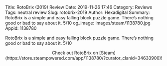 Title: RotoBrix (2019) Review
Date: 2019-11-26 17:46
Category: Reviews
Tags: neutral review
Slug: rotobrix-2019
Author: Hexadigital
Summary: RotoBrix is a simple and easy falling block puzzle game. There’s nothing good or bad to say about it. 5/10
og_image: images/steam/1138780.jpg
Appid: 1138780

RotoBrix is a simple and easy falling block puzzle game. There’s nothing good or bad to say about it. 5/10

<center>Check out RotoBrix on [Steam](https://store.steampowered.com/app/1138780/?curator_clanid=34633900)!</center>
